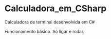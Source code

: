 # Calculadora_em_CSharp
Calculadora de terminal desenvolvida em C#


Funcionamento básico. Só ligar e rodar.
